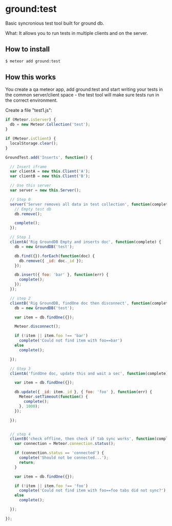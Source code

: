 ground:test
===========

Basic syncronious test tool built for ground db.

What: It allows you to run tests in multiple clients and on the server.

## How to install
```bash
$ meteor add ground:test
```

## How this works
You create a qa meteor app, add ground:test and start writing your tests in the common server/client space - the test tool will make sure tests run in the correct environment.

Create a file "test1.js":
```js
if (Meteor.isServer) {
  db = new Meteor.Collection('test');
}

if (Meteor.isClient) {
  localStorage.clear();
}

GroundTest.add('Inserts', function() {

  // Insert iframe 
  var clientA = new this.Client('A');
  var clientB = new this.Client('B');

  // Use this server
  var server = new this.Server();

  // Step 0
  server('Server removes all data in test collection', function(complete) {
    // Empty test db
    db.remove();

    complete(); 
  });

  // Step 1
  clientA('Rig GroundDB Empty and inserts doc', function(complete) {
    db = new GroundDB('test');

    db.find({}).forEach(function(doc) {
      db.remove({ _id: doc._id });
    });

    db.insert({ foo: 'bar' }, function(err) {
      complete();
    });
  });

  // step 2
  clientB('Rig GroundDB, findOne doc then disconnect', function(complete) {
    db = new GroundDB('test');

    var item = db.findOne({});

    Meteor.disconnect();

    if (!item || item.foo !== 'bar')
      complete('Could not find item with foo==bar')
    else
      complete();

  });

  // Step 3
  clientA('findOne doc, update this and wait a sec', function(complete) {

    var item = db.findOne({});

    db.update({ _id: item._id }, { foo: 'foo' }, function(err) {
      Meteor.setTimeout(function() {
        complete();
      }, 1000);
    });

  });


  // step 4
  clientB('check offline, then check if tab sync works', function(complete) {
    var connection = Meteor.connection.status();

    if (connection.status == 'connected') {
      complete('Should not be connected...');
      return;
    }

    var item = db.findOne({});

    if (!item || item.foo !== 'foo')
      complete('Could not find item with foo==foo tabs did not sync?')
    else
      complete();

  });

});
```